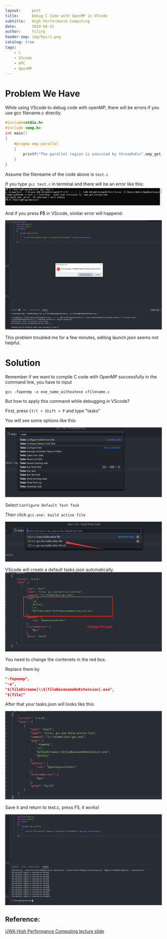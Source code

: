 ```yaml
---
layout:     post
title:      Debug C Code with OpenMP in VScode
subtitle:   High Performance Computing
date:       2020-06-31
author:     Yiling
header-img: img/hpc/1.png
catalog: true
tags:
    - C
    - VScode
    - HPC
    - OpenMP
---
```


# Problem We Have

While using VScode to debug code with openMP, there will be errors if you use gcc filename.c directly.

```c
#include<stdio.h>
#include <omp.h>
int main()
{
    #pragma omp parallel
    {
        printf("The parallel region is executed by thread%d\n",omp_get_thread_num());
    }
}
```
Assume the fileneame of the code above is `test.c`

If you type `gcc test.c` in terminal and there will be an error like this:
![](\img\hpc\err1.png)

And if you press **F5** in VScode, similar error will happend:

![](\img\hpc\err2.png)

This problem troubled me for a few minutes, editing launch.json seems not helpful.

# Solution

Remember if we want to compile C code with OpenMP successfully in the command line, you have to input

```shell
gcc -fopenmp -o exe_name_withoutexe cfilename.c
```
But how to apply this command while debugging in VScode?

First, press `Ctrl + Shift + P` and type "tasks"

You will see some options like this:

![](\img\hpc\tasks.png)

Select `Configure Default Test Task`

Then click `gcc.exe: build active file`

![](\img\hpc\gcc.png)

VScode will create a default tasks.json automatically.
![](\img\hpc\tasksjson.png)

You need to change the contenets in the red box.

Replace them by
```json
"-fopenmp",
"-o",
"${fileDirname}\\${fileBasenameNoExtension}.exe",
"${file}"
```
After that your tasks.json will looks like this:

![](\img\hpc\tasks2.png)

Save it and return to test.c, press F5, it works!

![](\img\hpc\output.png)


## Reference:

[UWA High Performance Computing lecture slide](https://teaching.csse.uwa.edu.au/units/CITS3402/lectures/index.html)